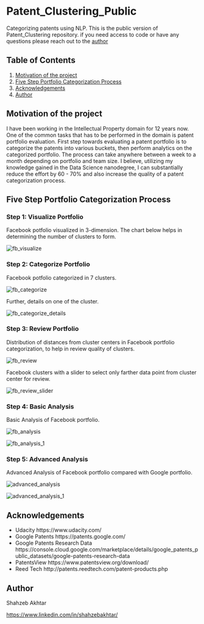 # Patent_Clustering_Public
Categorizing patents using NLP. This is the public version of Patent_Clustering repository. if you need access to code or have any questions please reach out to the <a href="#head4">author</a>
 
 ## Table of Contents
 <ol>
   <li><a href="#head1"> Motivation of the project </a>
   <li><a href="#head2"> Five Step Portfolio Categorization Process </a>
   <li><a href="#head3"> Acknowledgements </a>
   <li><a href="#head4"> Author </a>
</ol>

<h2 id="head1"> Motivation of the project</h2>

I have been working in the Intellectual Property domain for 12 years now. One of the common tasks that has to be performed in the domain is patent portfolio evaluation. First step towards evaluating a patent portfolio is to categorize the patents into various buckets, then perform analytics on the categorized portfolio. The process can take anywhere between a week to a month depending on portfolio and team size. I believe, utilizing my knowledge gained in the Data Science nanodegree, I can substantially reduce the effort by 60 - 70% and also increase the quality of a patent categorization process.

<h2 id="head2"> Five Step Portfolio Categorization Process </h2>

### Step 1: Visualize Portfolio
Facebook potfolio visualized in 3-dimension. The chart below helps in determining the number of clusters to form.

![fb_visualize](screen_shots/visualize_1.png)

### Step 2: Categorize Portfolio
Facebook potfolio categorized in 7 clusters.

![fb_categorize](screen_shots/categorize_0.png)

Further, details on one of the cluster.

![fb_categorize_details](screen_shots/fb_categorize.png)

### Step 3: Review Portfolio
Distribution of distances from cluster centers in Facebook portfolio categorization, to help in review quality of clusters.

![fb_review](screen_shots/fb_review.png)

Facebook clusters with a slider to select only farther data point from cluster center for review.

![fb_review_slider](screen_shots/review_fb.png)

### Step 4: Basic Analysis
Basic Analysis of Facebook portfolio.

![fb_analysis](screen_shots/analysis_1.png)

![fb_analysis_1](screen_shots/analysis_5.png)

### Step 5: Advanced Analysis
Advanced Analysis of Facebook portfolio compared with Google portfolio.

![advanced_analysis](screen_shots/analysis_3.png)

![advanced_analysis_1](screen_shots/analysis_7.png)

<h2 id="head3"> Acknowledgements </h2>

<ul>
 <li> Udacity https://www.udacity.com/
 <li> Google Patents https://patents.google.com/
 <li> Google Patents Research Data https://console.cloud.google.com/marketplace/details/google_patents_public_datasets/google-patents-research-data
 <li> PatentsView https://www.patentsview.org/download/
 <li> Reed Tech http://patents.reedtech.com/patent-products.php 
</ul>

<h2 id="head4"> Author </h2>

Shahzeb Akhtar

https://www.linkedin.com/in/shahzebakhtar/
